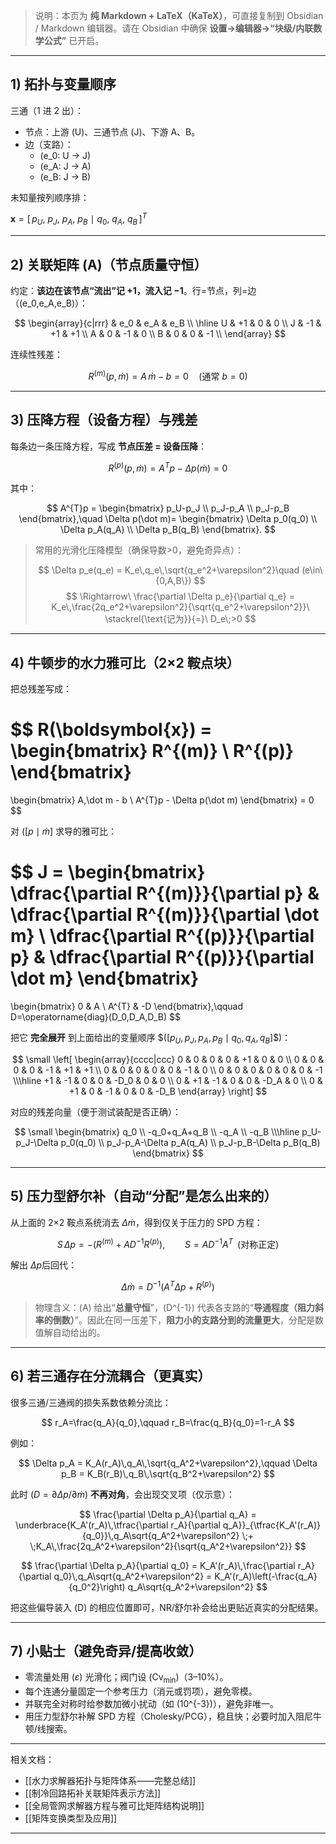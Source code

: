 
> 说明：本页为 **纯 Markdown + LaTeX（KaTeX）**，可直接复制到 Obsidian / Markdown 编辑器。请在 Obsidian 中确保 **设置→编辑器→“块级/内联数学公式”** 已开启。

---

## 1) 拓扑与变量顺序

三通（1 进 2 出）：
- 节点：上游 \(U\)、三通节点 \(J\)、下游 A、B。
- 边（支路）：
  - \(e_0: U $\to$ J\)
  - \(e_A: J $\to$ A\)
  - \(e_B: J $\to$ B\)

未知量按列顺序排：

$\boldsymbol{x} = [\,p_U,\ p_J,\ p_A,\ p_B\ \mid\ q_0,\ q_A,\ q_B\,]^T$


---

## 2) 关联矩阵 \(A\)（节点质量守恒）

约定：**该边在该节点“流出”记 +1，流入记 −1**。行=节点，列=边（\(e_0,e_A,e_B\)）：

$$
\begin{array}{c|rrr}
 & e_0 & e_A & e_B \\
\hline
U & +1 & 0 & 0 \\
J & -1 & +1 & +1 \\
A & 0 & -1 & 0 \\
B & 0 & 0 & -1 \\
\end{array}
$$

连续性残差：

$$
R^{(m)}(p,\dot m)=A\,\dot m - b = 0 \quad (\text{通常 } b=0)
$$

---

## 3) 压降方程（设备方程）与残差

每条边一条压降方程，写成 **节点压差 = 设备压降**：

$$
R^{(p)}(p,\dot m)=A^{T}p-\Delta p(\dot m)=0
$$

其中：

$$
A^{T}p =
\begin{bmatrix}
 p_U-p_J \\
 p_J-p_A \\
 p_J-p_B
\end{bmatrix},\quad
\Delta p(\dot m)=
\begin{bmatrix}
 \Delta p_0(q_0) \\
 \Delta p_A(q_A) \\
 \Delta p_B(q_B)
\end{bmatrix}.
$$

> 常用的光滑化压降模型（确保导数>0，避免奇异点）：
>
> $$
> \Delta p_e(q_e) = K_e\,q_e\,\sqrt{q_e^2+\varepsilon^2}\quad (e\in\{0,A,B\})
> $$
> $$
> \Rightarrow\ \frac{\partial \Delta p_e}{\partial q_e}
> = K_e\,\frac{2q_e^2+\varepsilon^2}{\sqrt{q_e^2+\varepsilon^2}}\ \stackrel{\text{记为}}{=}\ D_e\;>0
> $$

---

## 4) 牛顿步的水力雅可比（2×2 鞍点块）

把总残差写成：

$$
R(\boldsymbol{x}) =
\begin{bmatrix}
 R^{(m)} \\
 R^{(p)}
\end{bmatrix}
=
\begin{bmatrix}
 A\,\dot m - b \\
 A^{T}p - \Delta p(\dot m)
\end{bmatrix} = 0
$$

对 $([p\mid\dot m]$ 求导的雅可比：

$$
J =
\begin{bmatrix}
 \dfrac{\partial R^{(m)}}{\partial p} & \dfrac{\partial R^{(m)}}{\partial \dot m} \\
 \dfrac{\partial R^{(p)}}{\partial p} & \dfrac{\partial R^{(p)}}{\partial \dot m}
\end{bmatrix}
=
\begin{bmatrix}
 0 & A \\
 A^{T} & -D
\end{bmatrix},\qquad D=\operatorname{diag}(D_0,D_A,D_B)
$$

把它 **完全展开** 到上面给出的变量顺序 $\$([p_U,p_J,p_A,p_B\mid q_0,q_A,q_B]$$\)：

$$
\small
\left[
\begin{array}{cccc|ccc}
 0 & 0 & 0 & 0 & +1 & 0 & 0 \\
 0 & 0 & 0 & 0 & -1 & +1 & +1 \\
 0 & 0 & 0 & 0 & 0 & -1 & 0 \\
 0 & 0 & 0 & 0 & 0 & 0 & -1 \\\hline
 +1 & -1 & 0 & 0 & -D_0 & 0 & 0 \\
 0 & +1 & -1 & 0 & 0 & -D_A & 0 \\
 0 & +1 & 0 & -1 & 0 & 0 & -D_B
\end{array}
\right]
$$

对应的残差向量（便于测试装配是否正确）：

$$
\small
\begin{bmatrix}
 q_0 \\
 -q_0+q_A+q_B \\
 -q_A \\
 -q_B \\\hline
 p_U-p_J-\Delta p_0(q_0) \\
 p_J-p_A-\Delta p_A(q_A) \\
 p_J-p_B-\Delta p_B(q_B)
\end{bmatrix}
$$

---

## 5) 压力型舒尔补（自动“分配”是怎么出来的）

从上面的 2×2 鞍点系统消去 $\Delta\dot m$，得到仅关于压力的 SPD 方程：

$$
S\,\Delta p = -\big(R^{(m)} + A D^{-1} R^{(p)}\big),\qquad S = A D^{-1}A^{T}\;\;\text{(对称正定)}
$$

解出 $\Delta p$后回代：

$$
\Delta\dot m = D^{-1}\big(A^{T}\Delta p + R^{(p)}\big)
$$

> 物理含义：\(A\) 给出“**总量守恒**”，\(D^{-1}\) 代表各支路的“**导通程度（阻力斜率的倒数）**”。因此在同一压差下，**阻力小的支路分到的流量更大**，分配是数值解自动给出的。

---

## 6) 若三通存在**分流耦合**（更真实）

很多三通/三通阀的损失系数依赖分流比：

$$
 r_A=\frac{q_A}{q_0},\qquad r_B=\frac{q_B}{q_0}=1-r_A
$$

例如：

$$
\Delta p_A = K_A(r_A)\,q_A\,\sqrt{q_A^2+\varepsilon^2},\qquad
\Delta p_B = K_B(r_B)\,q_B\,\sqrt{q_B^2+\varepsilon^2}
$$

此时 \($D=\partial\Delta p/\partial\dot m$\) **不再对角**，会出现交叉项（仅示意）：

$$
\frac{\partial \Delta p_A}{\partial q_A}
= \underbrace{K_A'(r_A)\,\tfrac{\partial r_A}{\partial q_A}}_{\tfrac{K_A'(r_A)}{q_0}}\,q_A\sqrt{q_A^2+\varepsilon^2}
\;+
\;K_A\,\frac{2q_A^2+\varepsilon^2}{\sqrt{q_A^2+\varepsilon^2}}
$$

$$
\frac{\partial \Delta p_A}{\partial q_0}
= K_A'(r_A)\,\frac{\partial r_A}{\partial q_0}\,q_A\sqrt{q_A^2+\varepsilon^2}
= K_A'(r_A)\left(-\frac{q_A}{q_0^2}\right) q_A\sqrt{q_A^2+\varepsilon^2}
$$

把这些偏导装入 \(D\) 的相应位置即可，NR/舒尔补会给出更贴近真实的分配结果。

---

## 7) 小贴士（避免奇异/提高收敛）

- 零流量处用 \($\varepsilon$\) 光滑化；阀门设 $(\mathrm{Cv}_{\min})$（3–10%）。
- 每个连通分量固定一个参考压力（消元或罚项），避免零模。
- 并联完全对称时给参数加微小扰动（如 \(10^{-3}\)），避免非唯一。
- 用压力型舒尔补解 SPD 方程（Cholesky/PCG），稳且快；必要时加入阻尼牛顿/线搜索。
---
相关文档：
- [[水力求解器拓扑与矩阵体系——完整总结]]
- [[制冷回路拓补关联矩阵表示方法]]
- [[全局管网求解器方程与雅可比矩阵结构说明]]
- [[矩阵变换类型及应用]]
---




